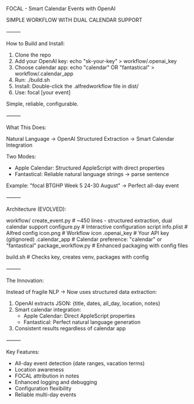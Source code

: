 FOCAL - Smart Calendar Events with OpenAI

SIMPLE WORKFLOW WITH DUAL CALENDAR SUPPORT

⸻

How to Build and Install:

1. Clone the repo
2. Add your OpenAI key: echo "sk-your-key" > workflow/.openai_key  
3. Choose calendar app: echo "calendar" OR "fantastical" > workflow/.calendar_app
4. Run: ./build.sh
5. Install: Double-click the .alfredworkflow file in dist/
6. Use: focal [your event]

Simple, reliable, configurable.

⸻

What This Does:

Natural Language → OpenAI Structured Extraction → Smart Calendar Integration

Two Modes:
- Apple Calendar: Structured AppleScript with direct properties
- Fantastical: Reliable natural language strings → parse sentence

Example: "focal BTGHP Week 5 24-30 August" → Perfect all-day event

⸻

Architecture (EVOLVED):

workflow/
  create_event.py      # ~450 lines - structured extraction, dual calendar support
  configure.py         # Interactive configuration script
  info.plist          # Alfred config
  icon.png            # Workflow icon
  .openai_key         # Your API key (gitignored)
  .calendar_app       # Calendar preference: "calendar" or "fantastical"
  package_workflow.py # Enhanced packaging with config files
  
build.sh             # Checks key, creates venv, packages with config

⸻

The Innovation:

Instead of fragile NLP → Now uses structured data extraction:
1. OpenAI extracts JSON: {title, dates, all_day, location, notes}
2. Smart calendar integration:
   - Apple Calendar: Direct AppleScript properties
   - Fantastical: Perfect natural language generation
3. Consistent results regardless of calendar app

⸻

Key Features:
- All-day event detection (date ranges, vacation terms)
- Location awareness
- FOCAL attribution in notes
- Enhanced logging and debugging
- Configuration flexibility
- Reliable multi-day events